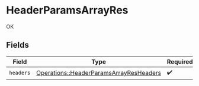 # HeaderParamsArrayRes

OK


## Fields

| Field                                                                                             | Type                                                                                              | Required                                                                                          | Description                                                                                       |
| ------------------------------------------------------------------------------------------------- | ------------------------------------------------------------------------------------------------- | ------------------------------------------------------------------------------------------------- | ------------------------------------------------------------------------------------------------- |
| `headers`                                                                                         | [Operations::HeaderParamsArrayResHeaders](../../models/operations/headerparamsarrayresheaders.md) | :heavy_check_mark:                                                                                | N/A                                                                                               |